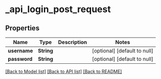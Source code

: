 # _api_login_post_request

## Properties

| Name         | Type       | Description | Notes                        |
|--------------|------------|-------------|------------------------------|
| **username** | **String** |             | [optional] [default to null] |
| **password** | **String** |             | [optional] [default to null] |

[[Back to Model list]](../API#documentation-for-models) [[Back to API list]](../API#documentation-for-api-endpoints) [[Back to README]](../API)

